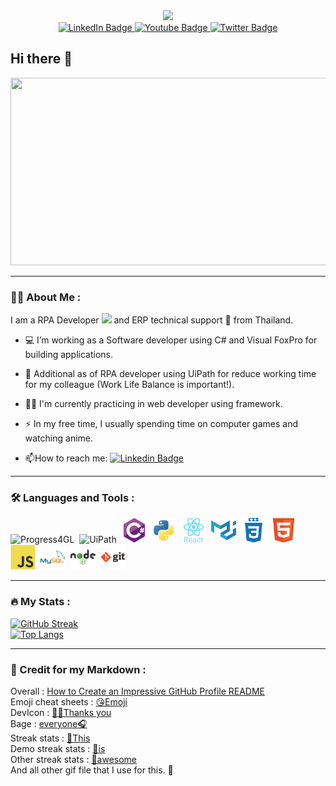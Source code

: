 
<div id="header" align="center">
  <img src="https://i.giphy.com/media/v1.Y2lkPTc5MGI3NjExZWNlZGlkZHI1NGVjeWNkY2lxYXQ5b28ycWNsOWw1Y2tkb2wxbnI5YyZlcD12MV9pbnRlcm5hbF9naWZfYnlfaWQmY3Q9cw/jzuSsejVh8EYRfdOTz/giphy.gif" width="200"/>
</div>

<div id="badges" align="center">
  <a href="https://www.linkedin.com/in/kittipong-kittirungcharoen-1412br/">
    <img src="https://img.shields.io/badge/LinkedIn-blue?style=for-the-badge&logo=linkedin&logoColor=white" 
      alt="LinkedIn Badge"/>
  </a>
  <a href="#">
    <img src="https://img.shields.io/badge/YouTube-red?style=for-the-badge&logo=youtube&logoColor=white" 
      alt="Youtube Badge"/>
  </a>
  <a href="https://x.com/Jingly1412">
    <img src="https://img.shields.io/badge/Twitter-blue?style=for-the-badge&logo=twitter&logoColor=white" 
      alt="Twitter Badge"/>
  </a>
</div>

## Hi there 👋

<div align="center">
  <img   src="https://i.giphy.com/media/v1.Y2lkPTc5MGI3NjExbnR0anZzYXRjc2Z5MWFuNmxwamsyd2JxODJkMWhnZmxuZWFmdXVuaiZlcD12MV9pbnRlcm5hbF9naWZfYnlfaWQmY3Q9Zw/1GEATImIxEXVR79Dhk/giphy.gif" width="600" height="300"/>
</div>

---
### 🧑‍💻 About Me :
I am a RPA Developer <img src="https://i.giphy.com/media/v1.Y2lkPTc5MGI3NjExM3lydnJveXdyYXhtbzNoemozbHhieXVtMmxmMDJnbnNxY2tjMnAxbiZlcD12MV9pbnRlcm5hbF9naWZfYnlfaWQmY3Q9cw/SUcApSWjPwQMARvcM8/giphy.gif" width="30"> 
  and ERP technical support 📘 from Thailand.

- 💻 I’m working as a Software developer using C# and Visual FoxPro for building applications.

- 🤖 Additional as of RPA developer using UiPath for reduce working time for my colleague (Work Life Balance is important!).
  
- 🧑‍🎓 I'm currently practicing in web developer using framework.

- ⚡ In my free time, I usually spending time on computer games and watching anime.

- :mailbox:How to reach me: [![Linkedin Badge](https://img.shields.io/badge/-kakbar-blue?style=flat&logo=Linkedin&logoColor=white)](https://www.linkedin.com/in/kittipong-kittirungcharoen-1412br/)

---
### 🛠️ Languages and Tools :
<div>
  <img src="https://d3ba5g9yhie26y.cloudfront.net/img/progress-logo.png" title="Progress4GL" alt="Progress4GL" width="130" height="40" />&nbsp;
  <img src="https://seekvectorlogo.com/wp-content/uploads/2019/07/uipath-vector-logo.png" title="Uipath" alt="UiPath" width="65" height="40" />&nbsp;
  <img src="https://github.com/devicons/devicon/blob/master/icons/csharp/csharp-original.svg" title="Csharp" alt="Csharp" width="40" height="40"/>&nbsp;
  <img src="https://github.com/devicons/devicon/blob/master/icons/python/python-original.svg" title="Python: alt="Python" width="40" height="40"/>&nbsp;
  <img src="https://github.com/devicons/devicon/blob/master/icons/react/react-original-wordmark.svg" title="React" alt="React" width="40" height="40"/>&nbsp;
  <img src="https://github.com/devicons/devicon/blob/master/icons/materialui/materialui-original.svg" title="Material UI" alt="Material UI" width="40" height="40"/>&nbsp;
  <img src="https://github.com/devicons/devicon/blob/master/icons/css3/css3-plain-wordmark.svg"  title="CSS3" alt="CSS" width="40" height="40"/>&nbsp;
  <img src="https://github.com/devicons/devicon/blob/master/icons/html5/html5-original.svg" title="HTML5" alt="HTML" width="40" height="40"/>&nbsp;
  <img src="https://github.com/devicons/devicon/blob/master/icons/javascript/javascript-original.svg" title="JavaScript" alt="JavaScript" width="40" height="40"/>&nbsp;
  <img src="https://github.com/devicons/devicon/blob/master/icons/mysql/mysql-original-wordmark.svg" title="MySQL"  alt="MySQL" width="40" height="40"/>&nbsp;
  <img src="https://github.com/devicons/devicon/blob/master/icons/nodejs/nodejs-original-wordmark.svg" title="NodeJS" alt="NodeJS" width="40" height="40"/>&nbsp;
  <img src="https://github.com/devicons/devicon/blob/master/icons/git/git-original-wordmark.svg" title="Git" alt="Git" width="40" height="40"/>&nbsp;
</div>

---
### 🔥 My Stats :
[![GitHub Streak](https://github-readme-streak-stats.herokuapp.com?user=rizzario&theme=vision-friendly-dark&border_radius=2.5&exclude_days=Sun%2CSat)](https://git.io/streak-stats)\
[![Top Langs](https://github-readme-stats.vercel.app/api/top-langs/?username=rizzario&layout=compact&theme=vision-friendly-dark)](https://github.com/anuraghazra/github-readme-stats)

---
### 🤝 Credit for my Markdown :
Overall : <a href="https://www.sitepoint.com/github-profile-readme/">How to Create an Impressive GitHub Profile README</a>\
Emoji cheat sheets : <a href="https://github.com/ikatyang/emoji-cheat-sheet/tree/master?tab=readme-ov-file#people--body">😘Emoji</a>\
DevIcon : <a href="https://github.com/devicons">🧑‍💻Thanks you</a>\
Bage : <a href="https://dev.to/envoy_/150-badges-for-github-pnk">everyone🎧</a>\
Streak stats : <a href="https://github.com/DenverCoder1/github-readme-streak-stats">🍊This</a>\
Demo streak stats : <a href="https://github-readme-streak-stats.herokuapp.com/demo/">🍎is</a>\
Other streak stats : <a href="https://github.com/anuraghazra/github-readme-stats">🍉awesome</a>\
And all other gif file that I use for this. 🤗
<!--
**rizzario/Rizzario** is a ✨ _special_ ✨ repository because its `README.md` (this file) appears on your GitHub profile.

Here are some ideas to get you started:

- 🔭 I’m currently working on ...
- 🌱 I’m currently learning ...
- 👯 I’m looking to collaborate on ...
- 🤔 I’m looking for help with ...
- 💬 Ask me about ...
- 📫 How to reach me: ...
- 😄 Pronouns: ...
- ⚡ Fun fact: ...
-->

